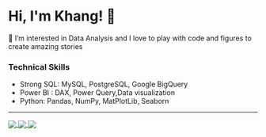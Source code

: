 # Hi, I'm Khang! 👋

👀 I’m interested in Data Analysis and I love to play with code and figures to create amazing stories

### **Technical Skills**
- Strong SQL: MySQL, PostgreSQL, Google BigQuery
- Power BI : DAX, Power Query,Data visualization
- Python: Pandas, NumPy, MatPlotLib, Seaborn
***

<a href="https://github.com/danhkhanglamdata/FinanceProject-SalesKPI">
  <!-- Change the `github-readme-stats.anuraghazra1.vercel.app` to `github-readme-stats.vercel.app`  -->
  <img align="center" src="https://github-readme-stats.anuraghazra1.vercel.app/api/pin/?username=danhkhanglamdata&repo=FinanceProject-SalesKPI&theme=radical" />
</a>   

<a href="https://github.com/danhkhanglamdata/Sales-Performance-Analysis">
  <!-- Change the `github-readme-stats.anuraghazra1.vercel.app` to `github-readme-stats.vercel.app`  -->
  <img align="center" src="https://github-readme-stats.anuraghazra1.vercel.app/api/pin/?username=danhkhanglamdata&repo=Sales-Performance-Analysis&theme=merko" />
</a> 

<a href="https://github.com/danhkhanglamdata/RFM-Segment-Analysis">
  <!-- Change the `github-readme-stats.anuraghazra1.vercel.app` to `github-readme-stats.vercel.app`  -->
  <img align="center" src="https://github-readme-stats.anuraghazra1.vercel.app/api/pin/?username=danhkhanglamdata&repo=RFM-Segment-Analysis&theme=gruvbox" />
</a> 

